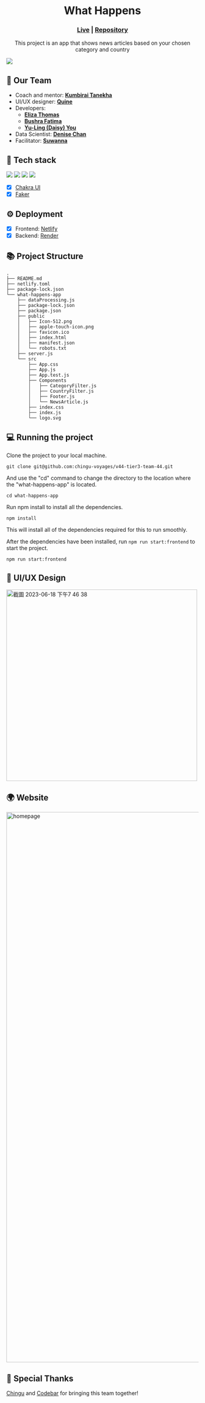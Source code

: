 <h1 align="center">
 What Happens
</h1>

<h3 align="center">
  <a class="centered-link" href="https://what-happens.netlify.app">Live</a> |
  <a class="centered-link" href="https://github.com/chingu-voyages/v44-tier3-team-44">Repository</a>
</h3>

<p align="center">
  This project is an app that shows news articles based on your chosen category and country
</p>

<img src="https://img.shields.io/badge/Built%20by-Team-yellowgreen"/>

## 🤝 Our Team

* Coach and mentor: **[Kumbirai Tanekha](https://github.com/doodlesbykumbi)**
* UI/UX designer: **[Quine](https://github.com/quine556)**
* Developers:
  * **[Eliza Thomas](https://github.com/elizamthomas1994)**
  * **[Bushra Fatima](https://github.com/aspiringsoftwareprogrammer)**
  * **[Yu-Ling (Daisy) You](https://github.com/yulingyou)**
* Data Scientist: **[Denise Chan](https://github.com/denisecodes)**
* Facilitator: **[Suwanna](https://github.com/SuwannaTruss)**


## 🚀 Tech stack

 <img src="https://img.shields.io/badge/JavaScript-F7DF1E?style=for-the-badge&logo=javascript&logoColor=black"> <img src="https://img.shields.io/badge/Node.js-43853D?style=for-the-badge&logo=node.js&logoColor=white"> <img src="https://img.shields.io/badge/Express.js-404D59?style=for-the-badge"> <img src="https://img.shields.io/badge/React-20232A?style=for-the-badge&logo=react&logoColor=61DAFB"> 

- [x] [Chakra UI](https://chakra-ui.com/)
- [x] [Faker](https://fakerjs.dev/)

## ⚙️ Deployment
- [x] Frontend: [Netlify](https://netlify.com/)
- [x] Backend: [Render](https://render.com/)

## 📚 Project Structure
````
.
├── README.md
├── netlify.toml
├── package-lock.json
└── what-happens-app
    ├── dataProcessing.js
    ├── package-lock.json
    ├── package.json
    ├── public
    │   ├── Icon-512.png
    │   ├── apple-touch-icon.png
    │   ├── favicon.ico
    │   ├── index.html
    │   ├── manifest.json
    │   └── robots.txt
    ├── server.js
    └── src
        ├── App.css
        ├── App.js
        ├── App.test.js
        ├── Components
        │   ├── CategoryFilter.js
        │   ├── CountryFilter.js
        │   ├── Footer.js
        │   └── NewsArticle.js
        ├── index.css
        ├── index.js
        └── logo.svg
````

## 💻 Running the project

Clone the project to your local machine.

```
git clone git@github.com:chingu-voyages/v44-tier3-team-44.git
```
And use the "cd" command to change the directory to the location where the "what-happens-app" is located.

```
cd what-happens-app
```

Run npm install to install all the dependencies.

```
npm install
```
This will install all of the dependencies required for this to run smoothly.

After the dependencies have been installed, run ```npm run start:frontend``` to start the project.

```
npm run start:frontend   
```

## 🎨 UI/UX Design

<img width="500" alt="截圖 2023-06-18 下午7 46 38" src="https://github.com/chingu-voyages/v44-tier3-team-44/assets/119052310/0309bbeb-f87a-4249-97d1-9ab6b7b32dae">


## 🌍 Website
<img width="1437" alt="homepage" src="https://github.com/yulingyou/React_app_test/assets/100756965/d6ff2c71-a8dc-4fa8-a3fd-35d35e8f3ba6">

## 🫶 Special Thanks
[Chingu](https://www.chingu.io/) and [Codebar](https://codebar.io/) for bringing this team together! 
